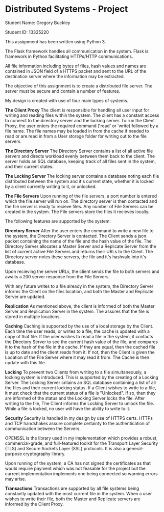 # Distributed Systems - Project
Student Name: Gregory Buckley

Student ID: 13325220

This assignment has been written using Python 3.

The Flask framework handles all communication in the system. Flask is framework in Python facilitating HTTPs/HTTP communications.

All file information including bytes of files, hash values and names are contained in JSON field of a HTTPS packet and sent to the URL of the destination server where the information may be extracted. 

The objective of this assignment is to create a distributed file server. The server must be secure and contain a number of features.

My design  is created with use of four main types of systems.

**The Client Proxy**
The client is responsible for handling all user input for writing and reading files within the system. The client has a constant access to connect to the directory server and the locking server. To run the Client Proxy, the user enters the required command ('read' or 'write) followed by a file name. The file names may be loaded in from the cache if needed to read or are read in from a User storage folder for writing out to the file servers.

**The Directory Server**
The Directory Server contains a list of all active file servers and directs workload evenly between them back to the client. The server holds an SQL database, keeping track of all files sent in the system, and their current states.  

**The Locking Server**
The locking server contains a database noting each file distributed between the system and it's current state, whether it is locked by a client currently writing to it, or unlocked.

**The File Servers**
Upon running of the file servers, a port number is entered which the file server will run on. The directory server is then contacted and the file server is ready to recieve files. Any number of File Servers can be created in the system. The File servers store the files it recieves locally.


The following features are supported by the system:

**Directory Server**
After the user enters the command to write a new file to the system, the Directory Server is contacted. The Client sends a json packet containing the name of the file and the hash value of the file. The Directory Server allocates a Master Server and a Replicate Server from the list of current active File Servers and returns their URLs to the Client. The Directory server notes these servers, the file and it's hashvale into it's database.

Upon recieving the server URLs, the client sends the file to both servers and awaits a 200 server response from the File Servers.

With any future writes to a file already in the system, the Directory Server informs the Client on the files location, and both the Master and Replicate Server are updated.

**Replication**
As mentioned above, the client is informed of both the Master Server and Replication Server in the system. The assures that the file is stored in multiple locations. 

**Caching**
Caching is supported by the use of a local storage by the Client. Each time the user reads, or writes to a file, the cache is updated with a copy of that file. If the user wishes to read a file in the system, it contacts the Directory Server to see the current hash value of the file, and compares it to the hash of the file in the cache. If they are equal, then the cached file is up to date and the client reads from it. If not, then the Client is given the Location of the File Server where it may read it from. The Cache is then update with this file.

**Locking**
To prevent two Clients from writing to a file simultaneously, a locking system is introduced. This is supported by the creating of a Locking Server. The Locking Server cntains an SQL database containing a list of all the files and their current locking status. If a Client wishes to write to a file, it must check that the current status of a file is "Unlocked". If so, then they are informed of the status and the Locking Server locks the file. After writing to the file, The Client informs the Locking Server to unlock the file. While a file is locked, no user will have the ability to write to it.

**Security**
Security is handled in my design by use of HTTPS certs. HTTPs and TCP handshakes assure complete certainty to the authentication of communication between the Servers. 

OPENSSL is the library used in my implementation which provides a robust, commercial-grade, and full-featured toolkit for the Transport Layer Security (TLS) and Secure Sockets Layer (SSL) protocols. It is also a general-purpose cryptography library.

Upon running of the system, a CA has not signed the certificates as that would require payment which was not feasable for the project but the current implementation implements one being connected so warning errors may arise.

**Transactions**
Transactions are supported by all file systems being constantly updated with the most current file in the system. When a user wishes to write their file, both the Master and Replicate servers are informed by the Client Proxy.



